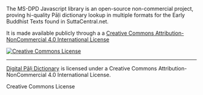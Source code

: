 The MS-DPD Javascript library is an open-source non-commercial project, proving hi-quality Pāḷi dictionary lookup in multiple formats for the Early Buddhist Texts found in SuttaCentral.net.

It is made available publicly through a
a [Creative Commons Attribution-NonCommercial 4.0 International License](https://creativecommons.org/licenses/by-nc/4.0/)

<p dir="auto"><a href="http://creativecommons.org/licenses/by-nc/4.0/" rel="nofollow"><img alt="Creative Commons License" src="https://camo.githubusercontent.com/3e542e2568cd7445783553bb6214b4067b0ba9a1219684ae8d9ec9cf11ce052e/68747470733a2f2f692e6372656174697665636f6d6d6f6e732e6f72672f6c2f62792d6e632f342e302f38387833312e706e67" data-canonical-src="https://i.creativecommons.org/l/by-nc/4.0/88x31.png" style="max-width: 100%;"></a><br></p>

-----------

[Digital Pāḷi Dictionary](https://digitalpalidictionary.github.io/titlepage.html)
is licensed under a Creative Commons Attribution-NonCommercial 4.0 International License.

Creative Commons License
